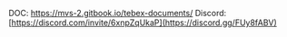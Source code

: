 DOC: https://mvs-2.gitbook.io/tebex-documents/
Discord: [https://discord.com/invite/6xnpZqUkaP](https://discord.gg/FUy8fABV)
